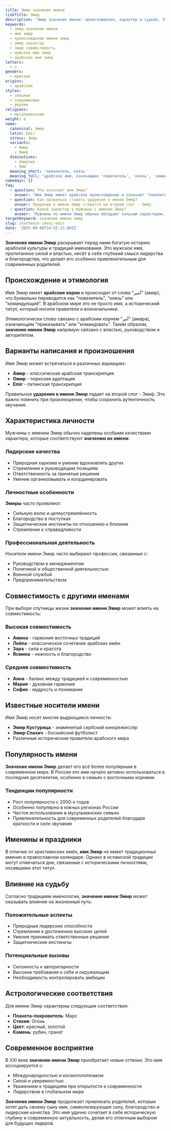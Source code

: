 ```yaml
---
title: Эмир значение имени
linkTitle: Эмир
description: 'Эмир значение имени: происхождение, характер и судьба. Узнайте всё о мужском имени Эмир - его арабские корни, популярность и совместимость.'
keywords:
  - эмир значение имени
  - имя эмир
  - происхождение имени эмир
  - эмир характер
  - эмир совместимость
  - мужское имя эмир
  - арабское имя эмир
letters:
  - э
genders:
  - мужские
origins:
  - арабские
styles:
  - сильные
  - современные
  - редкие
religions:
  - мусульманские
weight: 6
name:
  canonical: Эмир
  latin: Emir
  stress: Эми́р
  variants:
    - Амир
    - Омир
  diminutives:
    - Эмирчик
    - Эми
  meaning_short: 'повелитель, князь'
  meaning_full: "арабское имя, означающее 'повелитель', 'князь', 'командующий'"
namedays: []
faq:
  - question: Что означает имя Эмир?
    answer: "Имя Эмир имеет арабское происхождение и означает 'повелитель', 'князь' или 'командующий'. Это титульное имя, подчёркивающее лидерские качества и власть."
  - question: Как правильно ставить ударение в имени Эмир?
    answer: Ударение в имени Эмир ставится на второй слог - Эми́р.
  - question: Какой характер у мужчины с именем Эмир?
    answer: 'Мужчины по имени Эмир обычно обладают сильным характером, лидерскими качествами, целеустремлённостью и природной харизмой. Они амбициозны и стремятся к успеху.'
targetKeyword: значение имени эмир
slug: znachenie-imeni-emir
date: '2025-09-08T14:55:13.065Z'
---
```


**Значение имени Эмир** раскрывает перед нами богатую историю арабской культуры и традиций именования. Это мужское имя, пропитанное силой и властью, несёт в себе глубокий смысл лидерства и благородства, что делает его особенно привлекательным для современных родителей.

## Происхождение и этимология

Имя Эмир имеет **арабские корни** и происходит от слова "أمير" (амир), что буквально переводится как "повелитель", "князь" или "командующий". В арабском мире это не просто имя, а исторический титул, который носили правители и военачальники.

Этимологически слово связано с арабским корнем "أمر" (амара), означающим "приказывать" или "командовать". Таким образом, **значение имени Эмир** напрямую связано с властью, руководством и авторитетом.

## Варианты написания и произношения

Имя Эмир может встречаться в различных вариациях:

- **Амир** - классическая арабская транскрипция
- **Омир** - тюркская адаптация
- **Emir** - латинская транскрипция

Правильное **ударение в имени Эмир** падает на второй слог - Эми́р. Это важно помнить при произношении, чтобы сохранить аутентичность звучания.

## Характеристика личности

Мужчины с именем Эмир обычно наделены особыми качествами характера, которые соответствуют **значению их имени**:

### Лидерские качества

- Природная харизма и умение вдохновлять других
- Стремление к руководящим позициям
- Ответственность за принятые решения
- Умение организовывать и координировать

### Личностные особенности

**Эмиры** часто проявляют:

- Сильную волю и целеустремлённость
- Благородство в поступках
- Защитнические инстинкты по отношению к близким
- Стремление к справедливости

### Профессиональная деятельность

Носители имени Эмир часто выбирают профессии, связанные с:

- Руководством и менеджментом
- Политикой и общественной деятельностью
- Военной службой
- Предпринимательством

## Совместимость с другими именами

При выборе спутницы жизни **значение имени Эмир** может влиять на совместимость:

### Высокая совместимость

- **Амина** - гармония восточных традиций
- **Лейла** - классическое сочетание арабских имён
- **Зара** - сила и красота
- **Ясмина** - нежность и благородство

### Средняя совместимость

- **Анна** - баланс между традицией и современностью
- **Мария** - духовная гармония
- **София** - мудрость и понимание

## Известные носители имени

Имя Эмир носят многие выдающиеся личности:

- **Эмир Кустурица** - знаменитый сербский кинорежиссёр
- **Эмир Спахич** - боснийский футболист
- Различные исторические правители арабского мира

## Популярность имени

**Значение имени Эмир** делает его всё более популярным в современном мире. В России это имя начало активно использоваться в последние десятилетия, особенно в семьях с восточными корнями.

### Тенденции популярности

- Рост популярности с 2000-х годов
- Особенно популярно в южных регионах России
- Частое использование в мусульманских семьях
- Привлекательность для современных родителей благодаря краткости и силе звучания

## Именины и праздники

В отличие от христианских имён, **имя Эмир** не имеет традиционных именин в православном календаре. Однако в исламской традиции могут отмечаться дни, связанные с историческими личностями, носившими этот титул.

## Влияние на судьбу

Согласно традициям именологии, **значение имени Эмир** может оказывать влияние на жизненный путь:

### Положительные аспекты

- Природные лидерские способности
- Стремление к достижению высоких целей
- Умение принимать ответственные решения
- Защитнические инстинкты

### Потенциальные вызовы

- Склонность к авторитарности
- Высокие требования к себе и окружающим
- Необходимость контролировать амбиции

## Астрологические соответствия

Для имени Эмир характерны следующие соответствия:

- **Планета-покровитель**: Марс
- **Стихия**: Огонь
- **Цвет**: красный, золотой
- **Камень**: рубин, гранат

## Современное восприятие

В XXI веке **значение имени Эмир** приобретает новые оттенки. Это имя ассоциируется с:

- Международностью и космополитизмом
- Силой и уверенностью
- Уважением к традициям при открытости к современности
- Лидерством в глобальном мире

**Значение имени Эмир** продолжает привлекать родителей, которые хотят дать своему сыну имя, символизирующее силу, благородство и лидерские качества. Это имя удачно сочетает в себе историческую глубину и современную актуальность, делая его отличным выбором для будущих лидеров.
